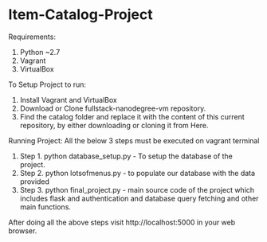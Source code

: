 # Item-Catalog-Project

Requirements:
1. Python ~2.7
2. Vagrant
3. VirtualBox

To Setup Project to run:
1. Install Vagrant and VirtualBox
2. Download or Clone fullstack-nanodegree-vm repository.
3. Find the catalog folder and replace it with the content of this current repository, by either downloading or cloning it from Here.

Running Project: All the below 3 steps must be executed on vagrant terminal
1. Step 1. python database_setup.py - To setup the database of the project.
2. Step 2. python lotsofmenus.py - to populate our database with the data provided
3. Step 3. python final_project.py - main source code of the project which includes flask and authentication and database query fetching
and other main functions.

After doing all the above steps visit http://localhost:5000 in your web browser.
